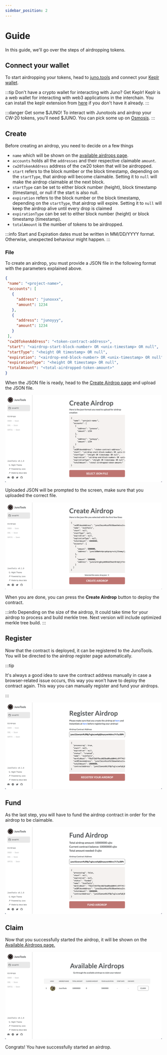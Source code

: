 ```yaml
---
sidebar_position: 2
---
```


# Guide

In this guide, we'll go over the steps of airdropping tokens.

## Connect your wallet
To start airdropping your tokens, head to [juno.tools](https://test.juno.tools) and connect
your [Keplr wallet](https://wallet.keplr.app/).

:::tip Don't have a crypto wallet for interacting with Juno? Get Keplr!
Keplr is a web wallet for interacting with web3 applications in the interchain. You can install the keplr extension from [here](https://www.keplr.app/) if you don't have it already.
:::

:::danger Get some $JUNO!
To interact with Junotools and airdrop your CW-20 tokens, you'll need $JUNO. You can pick some up on [Osmosis](https://osmosis.zone/).
:::

## Create

Before creating an airdrop, you need to decide on a few things

* `name` which will be shown on the [available airdrops page](https://test.juno.tools/airdrops/list/).
* `accounts` holds all the `addresses` and their respective claimable `amount`.
* `cw20TokenAddress` address of the cw20 token that will be airdropped.
* `start` refers to the block number or the block timestamp, depending on the `startType`, that airdrop will become claimable. Setting it to `null` will make the airdrop claimable at the next block.
* `startType` can be set to either block number (height), block timestamp (timestamp), or null if the start is also null.
* `expiration` refers to the block number or the block timestamp, depending on the `startType`, that airdrop will expire. Setting it to `null` will keep the airdrop alive until every drop is claimed
* `expirationType` can be set to either block number (height) or block timestamp (timestamp).
* `totalAmount` is the number of tokens to be airdropped.

:::info
Start and Expiration dates must be written in MM/DD/YYYY format. Otherwise, unexpected behaviour might happen.
:::

### File

To create an airdrop, you must provide a JSON file in the following format with the parameters explained above.

```json
{
 "name": "<project-name>",
 "accounts": [
   {
     "address": "junoxxx",
     "amount": 1234
   },
   {
     "address": "junoyyy",
     "amount": 1234
   }
 ],
 "cw20TokenAddress": "<token-contract-address>",
 "start": "<airdrop-start-block-number> OR <unix-timestamp> OR null",
 "startType": "<height OR timestamp> OR null",
 "expiration": "<airdrop-end-block-number> OR <unix-timestamp> OR null",
 "expirationType": "<height OR timestamp> OR null",
 "totalAmount": "<total-airdropped-token-amount>"
}
```



When the JSON file is ready, head to the [Create Airdrop page](https://test.juno.tools/airdrops/create) and upload the JSON file.

![](/img/airdrop/create-airdrop-1.png)

Uploaded JSON will be prompted to the screen, make sure that you uploaded the correct file. 

![](/img/airdrop/create-airdrop-2.png)

When you are done, you can press the **Create Airdrop** button to deploy the contract.

:::info
Depending on the size of the airdrop, It could take time for your airdrop to process and build merkle tree.
Next version will include optimized merkle tree build.
:::

## Register

Now that the contract is deployed, it can be registered to the JunoTools. You will be directed to the airdrop register page automatically.

:::tip

It's always a good idea to save the contract address manually in case a browser-related issue occurs, this way you won't have to deploy the contract again. This way you can manually register and fund your airdrops. 

:::

![](/img/airdrop/register-airdrop.png)

## Fund

As the last step, you will have to fund the airdrop contract in order for the airdrop to be claimable.

![](/img/airdrop/fund-airdrop.png)

## Claim

Now that you successfully started the airdrop, it will be shown on the [Available Airdrops page.](https://test.juno.tools/airdrops/list)

![](/img/airdrop/available-airdrops.png)

Congrats! You have successfully started an airdrop.
